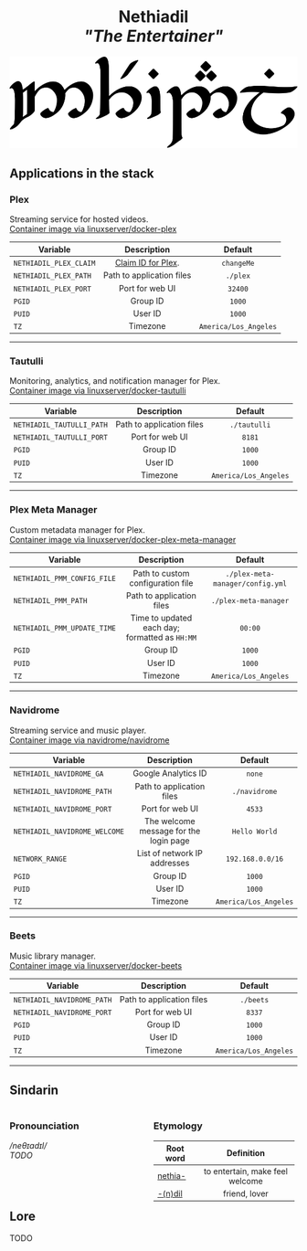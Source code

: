 <div align="center">

# Nethiadil <br>_"The Entertainer"_

<img src="../resources/images/nethiadil.svg" alt="Nethiadil written in Tengwar" style="max-width:100%;">

</div>

## Applications in the stack

### Plex

Streaming service for hosted videos.  
[Container image via linuxserver/docker-plex](https://github.com/linuxserver/docker-plex)

| Variable               |                   Description                    |        Default        |
| ---------------------- | :----------------------------------------------: | :-------------------: |
| `NETHIADIL_PLEX_CLAIM` | [Claim ID for Plex](https://www.plex.tv/claim/). |      `changeMe`       |
| `NETHIADIL_PLEX_PATH`  |            Path to application files             |       `./plex`        |
| `NETHIADIL_PLEX_PORT`  |                 Port for web UI                  |        `32400`        |
| `PGID`                 |                     Group ID                     |        `1000`         |
| `PUID`                 |                     User ID                      |        `1000`         |
| `TZ`                   |                     Timezone                     | `America/Los_Angeles` |

---

### Tautulli

Monitoring, analytics, and notification manager for Plex.  
[Container image via linuxserver/docker-tautulli](https://github.com/linuxserver/docker-tautulli)

| Variable                  |        Description        |        Default        |
| ------------------------- | :-----------------------: | :-------------------: |
| `NETHIADIL_TAUTULLI_PATH` | Path to application files |     `./tautulli`      |
| `NETHIADIL_TAUTULLI_PORT` |      Port for web UI      |        `8181`         |
| `PGID`                    |         Group ID          |        `1000`         |
| `PUID`                    |          User ID          |        `1000`         |
| `TZ`                      |         Timezone          | `America/Los_Angeles` |

---

### Plex Meta Manager

Custom metadata manager for Plex.  
[Container image via linuxserver/docker-plex-meta-manager](https://github.com/linuxserver/docker-plex-meta-manager)

| Variable                    |                  Description                   |             Default              |
| --------------------------- | :--------------------------------------------: | :------------------------------: |
| `NETHIADIL_PMM_CONFIG_FILE` |       Path to custom configuration file        | `./plex-meta-manager/config.yml` |
| `NETHIADIL_PMM_PATH`        |           Path to application files            |      `./plex-meta-manager`       |
| `NETHIADIL_PMM_UPDATE_TIME` | Time to updated each day; formatted as `HH:MM` |             `00:00`              |
| `PGID`                      |                    Group ID                    |              `1000`              |
| `PUID`                      |                    User ID                     |              `1000`              |
| `TZ`                        |                    Timezone                    |      `America/Los_Angeles`       |

---

### Navidrome

Streaming service and music player.  
[Container image via navidrome/navidrome](https://github.com/navidrome/navidrome/)

| Variable                      |              Description               |        Default        |
| ----------------------------- | :------------------------------------: | :-------------------: |
| `NETHIADIL_NAVIDROME_GA`      |          Google Analytics ID           |        `none`         |
| `NETHIADIL_NAVIDROME_PATH`    |       Path to application files        |     `./navidrome`     |
| `NETHIADIL_NAVIDROME_PORT`    |            Port for web UI             |        `4533`         |
| `NETHIADIL_NAVIDROME_WELCOME` | The welcome message for the login page |     `Hello World`     |
| `NETWORK_RANGE`               |      List of network IP addresses      |   `192.168.0.0/16`    |
| `PGID`                        |                Group ID                |        `1000`         |
| `PUID`                        |                User ID                 |        `1000`         |
| `TZ`                          |                Timezone                | `America/Los_Angeles` |

---

### Beets

Music library manager.  
[Container image via linuxserver/docker-beets](https://github.com/linuxserver/docker-beets/)

| Variable                   |        Description        |        Default        |
| -------------------------- | :-----------------------: | :-------------------: |
| `NETHIADIL_NAVIDROME_PATH` | Path to application files |       `./beets`       |
| `NETHIADIL_NAVIDROME_PORT` |      Port for web UI      |        `8337`         |
| `PGID`                     |         Group ID          |        `1000`         |
| `PUID`                     |          User ID          |        `1000`         |
| `TZ`                       |         Timezone          | `America/Los_Angeles` |

---

## Sindarin

<div style="width:49%; margin-right:1%; float:left;">

### Pronounciation

_/neθɪadɪl/_  
_TODO_

</div>

<div style="width:49%; margin-right:1%; float:left;">

### Etymology

| Root word                                    |           Definition            |
| -------------------------------------------- | :-----------------------------: |
| [nethia-](https://www.elfdict.com/wt/14193)  | to entertain, make feel welcome |
| [-(n)dil](https://www.elfdict.com/wt/513239) |          friend, lover          |

</div>

## Lore

TODO
